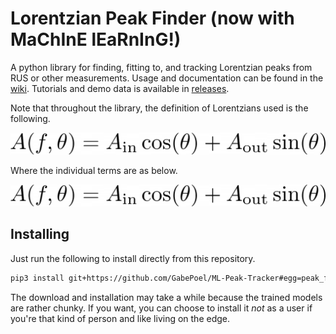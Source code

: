 # Lorentzian Peak Finder (now with MaChInE lEaRnInG!)

A python library for finding, fitting to, and tracking Lorentzian peaks from RUS or other measurements. Usage and documentation can be found in the [wiki](https://github.com/GabePoel/ML-Peak-Tracker/wiki). Tutorials and demo data is available in [releases](https://github.com/GabePoel/ML-Peak-Tracker/releases/tag/demo).

Note that throughout the library, the definition of Lorentzians used is the following.

![eq1](https://raw.githubusercontent.com/GabePoel/ML-Peak-Tracker/master/images/equation_1.png)

Where the individual terms are as below.

![eq2](https://raw.githubusercontent.com/GabePoel/ML-Peak-Tracker/master/images/equation_2.png)

## Installing

Just run the following to install directly from this repository.
```sh
pip3 install git+https://github.com/GabePoel/ML-Peak-Tracker#egg=peak_finder --user
```
The download and installation may take a while because the trained models are rather chunky. If you want, you can choose to install it _not_ as a user if you're that kind of person and like living on the edge.

